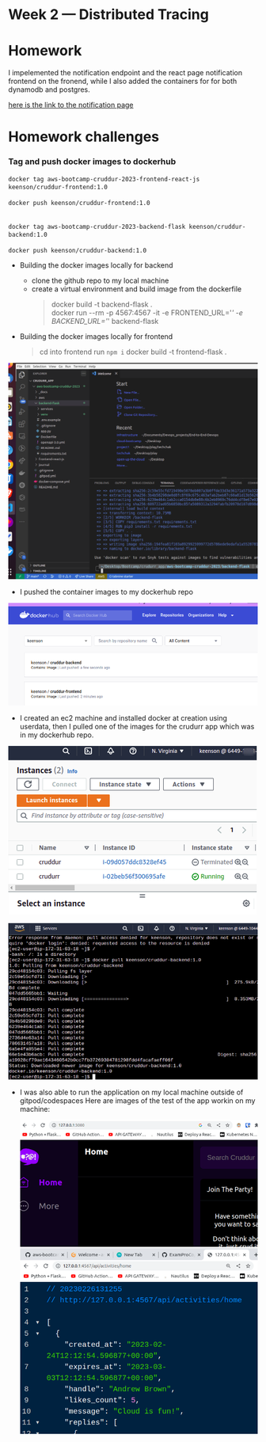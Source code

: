 # Week 2 — Distributed Tracing

# Homework
I impelemented the notification endpoint and the react page notification frontend on the fronend, while I also added the containers for for both dynamodb and postgres.

[here is the link to the notification page ](https://github.com/keenson/aws-bootcamp-cruddur-2023/blob/main/frontend-react-js/src/pages/NotificationsFeedPage.js)




# Homework challenges

### Tag and push docker images to dockerhub
```
docker tag aws-bootcamp-cruddur-2023-frontend-react-js keenson/cruddur-frontend:1.0

docker push keenson/cruddur-frontend:1.0


docker tag aws-bootcamp-cruddur-2023-backend-flask keenson/cruddur-backend:1.0

docker push keenson/cruddur-backend:1.0
```



- Building the docker images locally for backend
  - clone the github repo to my local machine
  - create a virtual environment and build image from the dockerfile
    > docker build -t backend-flask .  
    > docker run --rm -p 4567:4567 -it -e FRONTEND_URL='*' -e BACKEND_URL='*' backend-flask


- Building the docker images locally for frontend
  > cd into frontend
  > run `npm i`
  > docker build -t frontend-flask .

![backend-image-build ](assets/backend-image-build.png)





- I pushed the container images to my dockerhub repo
 
![dockerhub repo ](assets/dockerhub.png)



- I created an ec2 machine and installed docker at creation using userdata, then I pulled one of the images for the crudurr app which was in my dockerhub repo.

![running ec2 instance ](assets/ec2.png)

![docker running on ec2 instance ](assets/ec2-docker.png)

- I was also able to run the application on my local machine outside of gitpod/codespaces
  Here are images of the test of the app workin on my machine:
  
  ![frontend test ](assets/frontend-test.png)
  ![backend test](assets/backend-test.png)
